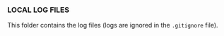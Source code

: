 ### LOCAL LOG FILES

This folder contains the log files (logs are ignored in the `.gitignore` file). 